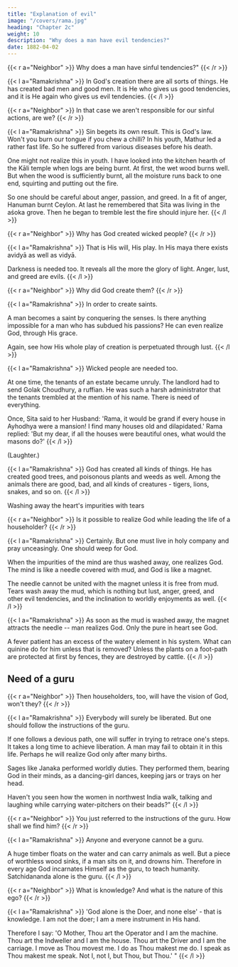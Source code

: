 ```yaml
---
title: "Explanation of evil"
image: "/covers/rama.jpg"
heading: "Chapter 2c"
weight: 10
description: "Why does a man have evil tendencies?"
date: 1882-04-02
---
```



{{< r a="Neighbor" >}}
Why does a man have sinful tendencies?"
{{< /r >}}


{{< l a="Ramakrishna" >}}
In God's creation there are all sorts of things. He has created bad men and good men. It is He who gives us good tendencies, and it is He again who gives us evil
tendencies.
{{< /l >}}

{{< r a="Neighbor" >}}
In that case we aren't responsible for our sinful actions, are we?
{{< /r >}}


{{< l a="Ramakrishna" >}}
Sin begets its own result. This is God's law. Won't you burn our tongue if you chew a chilli? In his youth, Mathur led a rather fast life. So he suffered from various diseases before his death.

One might not realize this in youth. I have looked into the kitchen hearth of the Kāli temple when logs are being burnt. At first, the wet wood burns well. But when the wood is sufficiently burnt, all the moisture runs back to one end, squirting and putting out the fire.

So one should be careful about anger, passion, and greed. In a fit of anger, Hanuman burnt Ceylon. At last he remembered that Sita was living in the aśoka grove. Then he began to tremble lest the fire should injure her.
{{< /l >}}

{{< r a="Neighbor" >}}
Why has God created wicked people?
{{< /r >}}


{{< l a="Ramakrishna" >}}
That is His will, His play. In His maya there exists avidyā as well as vidyā.

Darkness is needed too. It reveals all the more the glory of light. Anger, lust, and greed are evils.
{{< /l >}}


{{< r a="Neighbor" >}}
 Why did God create them? 
{{< /r >}}


{{< l a="Ramakrishna" >}}
In order to create saints. 

A man becomes a saint by conquering the senses. Is there anything impossible for a man who has subdued his passions? He can even realize God, through His grace. 

Again, see how His whole play of creation is perpetuated through lust.
{{< /l >}}


{{< l a="Ramakrishna" >}}
Wicked people are needed too. 

At one time, the tenants of an estate became unruly. The landlord had to send Golak Choudhury, a ruffian. He was such a harsh administrator that the tenants trembled at the mention of his name. There is need of everything. 

Once, Sita said to her Husband: 'Rama, it would be grand if every house in Ayhodhya were a mansion! I find many houses old and dilapidated.' Rama replied: 'But my dear, if all the houses were beautiful ones, what would the masons do?'
{{< /l >}}

(Laughter.) 

{{< l a="Ramakrishna" >}}
God has created all kinds of things. He has created good trees, and poisonous plants and weeds as well. Among the animals there are good, bad, and all kinds of creatures - tigers, lions, snakes, and so on.
{{< /l >}}

Washing away the heart's impurities with tears

{{< r a="Neighbor" >}}
Is it possible to realize God while leading the life of a householder?
{{< /r >}}


{{< l a="Ramakrishna" >}}
Certainly. But one must live in holy company and pray unceasingly. One should weep for God. 

When the impurities of the mind are thus washed away, one realizes God. The mind is like a needle covered with mud, and God is like a magnet. 

The needle cannot be united with the magnet unless it is free from mud. Tears wash away the mud, which is nothing but lust, anger, greed, and other evil tendencies, and the inclination to worldly enjoyments as well.
{{< /l >}}


{{< l a="Ramakrishna" >}}
As soon as the mud is washed away, the magnet attracts the needle -- man realizes God. Only the pure in heart see God. 

A fever patient has an excess of the watery element in his system. What can quinine do for him unless that is removed? Unless the plants on a foot-path are protected at first by fences, they are destroyed by cattle.
{{< /l >}}

<!-- Why shouldn't one realize God while living in the world? But, as I said, one must live in holy company, pray to God, weeping for His grace, and now and then go into solitude. ." -->


## Need of a guru

{{< r a="Neighbor" >}}
Then householders, too, will have the vision of God, won't they?
{{< /r >}}


{{< l a="Ramakrishna" >}}
Everybody will surely be liberated. But one should follow the instructions of the guru.

If one follows a devious path, one will suffer in trying to retrace one's steps. It takes a long time to achieve liberation. A man may fail to obtain it in this life. Perhaps he will realize God only after many births. 

Sages like Janaka performed worldly duties. They performed them, bearing God in their minds, as a dancing-girl dances, keeping jars or trays on her head. 

Haven't you seen how the women in northwest India walk, talking and laughing while carrying water-pitchers on their beads?"
{{< /l >}}


{{< r a="Neighbor" >}}
You just referred to the instructions of the guru. How shall we find him?
{{< /r >}}


{{< l a="Ramakrishna" >}}
Anyone and everyone cannot be a guru.

A huge timber floats on the water and can carry animals as well. But a piece of worthless wood sinks, if a man sits on it, and drowns him. Therefore in every age God incarnates Himself as the guru, to teach humanity. Satchidananda alone is the guru.
{{< /l >}}


{{< r a="Neighbor" >}}
What is knowledge? And what is the nature of this ego?
{{< /r >}}


{{< l a="Ramakrishna" >}}
'God alone is the Doer, and none else' - that is knowledge. I am not the doer; I am a mere instrument in His hand. 

Therefore I say: 'O Mother, Thou art the Operator and I am the machine. Thou art the Indweller and I am the house. Thou art the Driver and I am the carriage. I move as Thou movest me. I do as Thou makest me do. I speak as Thou makest me speak. Not I, not I, but Thou, but Thou.' "
{{< /l >}}

<!-- From Prankrishna's house the Master went to Colonel Viswanath's and from there to the
Lily Cottage. -->
